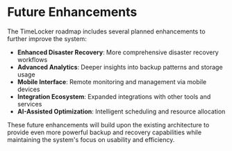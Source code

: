 # Future Enhancements

The TimeLocker roadmap includes several planned enhancements to further improve the system:

- **Enhanced Disaster Recovery**: More comprehensive disaster recovery workflows
- **Advanced Analytics**: Deeper insights into backup patterns and storage usage
- **Mobile Interface**: Remote monitoring and management via mobile devices
- **Integration Ecosystem**: Expanded integrations with other tools and services
- **AI-Assisted Optimization**: Intelligent scheduling and resource allocation

These future enhancements will build upon the existing architecture to provide even more powerful backup and recovery capabilities while maintaining the
system's focus on usability and efficiency.